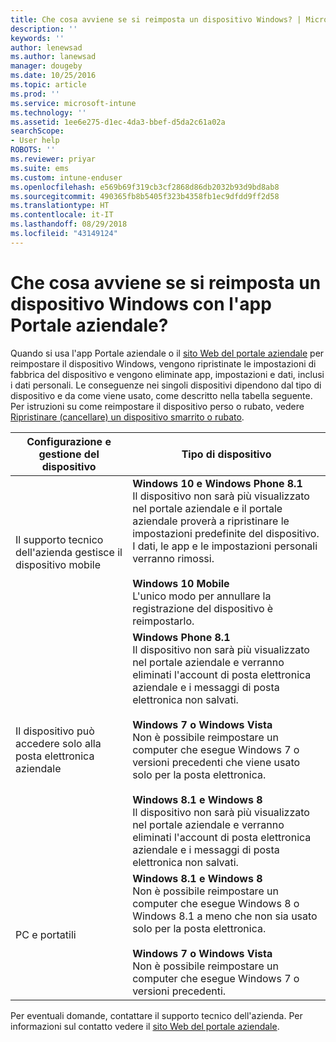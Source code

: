 ```yaml
---
title: Che cosa avviene se si reimposta un dispositivo Windows? | Microsoft Docs
description: ''
keywords: ''
author: lenewsad
ms.author: lanewsad
manager: dougeby
ms.date: 10/25/2016
ms.topic: article
ms.prod: ''
ms.service: microsoft-intune
ms.technology: ''
ms.assetid: 1ee6e275-d1ec-4da3-bbef-d5da2c61a02a
searchScope:
- User help
ROBOTS: ''
ms.reviewer: priyar
ms.suite: ems
ms.custom: intune-enduser
ms.openlocfilehash: e569b69f319cb3cf2868d86db2032b93d9bd8ab8
ms.sourcegitcommit: 490365fb8b5405f323b4358fb1ec9dfdd9ff2d58
ms.translationtype: HT
ms.contentlocale: it-IT
ms.lasthandoff: 08/29/2018
ms.locfileid: "43149124"
---
```

# <a name="what-happens-if-you-reset-your-windows-device-using-the-company-portal"></a>Che cosa avviene se si reimposta un dispositivo Windows con l'app Portale aziendale?

Quando si usa l'app Portale aziendale o il [sito Web del portale aziendale](reset-erase-your-device-cpwebsite.md) per reimpostare il dispositivo Windows, vengono ripristinate le impostazioni di fabbrica del dispositivo e vengono eliminate app, impostazioni e dati, inclusi i dati personali. Le conseguenze nei singoli dispositivi dipendono dal tipo di dispositivo e da come viene usato, come descritto nella tabella seguente. Per istruzioni su come reimpostare il dispositivo perso o rubato, vedere [Ripristinare (cancellare) un dispositivo smarrito o rubato](reset-erase-your-device-cpwebsite.md).

|Configurazione e gestione del dispositivo|Tipo di dispositivo|
|---------------------------------------|---------------|
|Il supporto tecnico dell'azienda gestisce il dispositivo mobile|**Windows 10 e Windows Phone 8.1**</br>Il dispositivo non sarà più visualizzato nel portale aziendale e il portale aziendale proverà a ripristinare le impostazioni predefinite del dispositivo. I dati, le app e le impostazioni personali verranno rimossi. <br /><br />**Windows 10 Mobile**</br>L'unico modo per annullare la registrazione del dispositivo è reimpostarlo.|
|Il dispositivo può accedere solo alla posta elettronica aziendale|**Windows Phone 8.1**<br />Il dispositivo non sarà più visualizzato nel portale aziendale e verranno eliminati l'account di posta elettronica aziendale e i messaggi di posta elettronica non salvati.<br /><br />**Windows 7 o Windows Vista**<br />Non è possibile reimpostare un computer che esegue Windows 7 o versioni precedenti che viene usato solo per la posta elettronica.<br /><br />**Windows 8.1 e Windows 8**<br />Il dispositivo non sarà più visualizzato nel portale aziendale e verranno eliminati l'account di posta elettronica aziendale e i messaggi di posta elettronica non salvati.|
|PC e portatili|**Windows 8.1 e Windows 8**<br />Non è possibile reimpostare un computer che esegue Windows 8 o Windows 8.1 a meno che non sia usato solo per la posta elettronica.<br /><br />**Windows 7 o Windows Vista**<br />Non è possibile reimpostare un computer che esegue Windows 7 o versioni precedenti.|

Per eventuali domande, contattare il supporto tecnico dell'azienda. Per informazioni sul contatto vedere il [sito Web del portale aziendale](https://go.microsoft.com/fwlink/?linkid=2010980).
